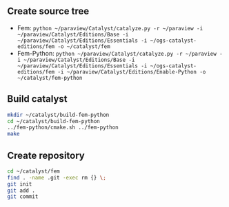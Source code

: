 ## Create source tree

- Fem: `python ~/paraview/Catalyst/catalyze.py -r ~/paraview -i ~/paraview/Catalyst/Editions/Base -i ~/paraview/Catalyst/Editions/Essentials -i ~/ogs-catalyst-editions/fem -o ~/catalyst/fem`
- Fem-Python: `python ~/paraview/Catalyst/catalyze.py -r ~/paraview -i ~/paraview/Catalyst/Editions/Base -i ~/paraview/Catalyst/Editions/Essentials -i ~/ogs-catalyst-editions/fem -i ~/paraview/Catalyst/Editions/Enable-Python -o ~/catalyst/fem-python`

## Build catalyst

```bash
mkdir ~/catalyst/build-fem-python
cd ~/catalyst/build-fem-python
../fem-python/cmake.sh ../fem-python
make
```

## Create repository

```bash
cd ~/catalyst/fem
find . -name .git -exec rm {} \;
git init
git add .
git commit
```
